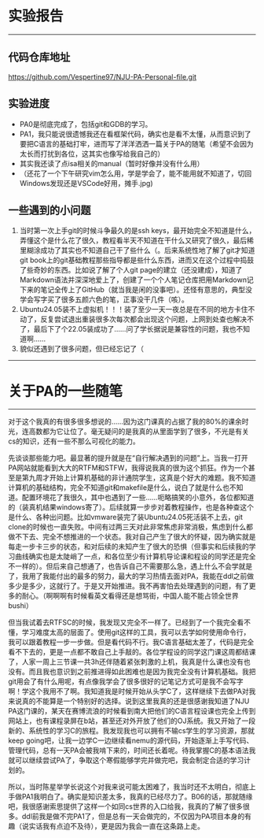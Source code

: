 # 实验报告
---
## 代码仓库地址
https://github.com/Vespertine97/NJU-PA-Personal-file.git

## 实验进度
- PA0是彻底完成了，包括git和GDB的学习。
- PA1，我只能说很遗憾我还在看框架代码，确实也是看不太懂，从而意识到了要把C语言的基础打牢，进而写了洋洋洒洒一篇关于PA的随笔（希望不会因为太长而打扰到各位，这其实也像写给我自己的）
- 其实我还读了点isa相关的manual（暂时好像并没有什么用）
- （还花了一个下午研究vim怎么用，学是学会了，能不能用就不知道了，切回Windows发现还是VSCode好用，摊手.jpg)

## 一些遇到的小问题
1. 当时第一次上手git的时候斗争最久的是ssh keys，最开始完全不知道是什么，弄懂这个是什么花了很久，教程看半天不知道在干什么又研究了很久，最后稀里糊涂成功了其实也不知道自己干了些什么（。后来系统性地了解了git才知道git book上的git基础教程那些指导都是些什么东西，进而又在这个过程中捣鼓了些奇妙的东西。比如说了解了个人git page的建立（还没建成），知道了Markdown语法并深深地爱上了，创建了一个个人笔记仓库把用Markdown记下来的笔记全传上了GitHub（就当我是闲的没事吧）。还怪有意思的，典型没学会写字买了很多五颜六色的笔，正事没干几件（咳）。
2. Ubuntu24.05装不上虚拟机！！！装了至少一天一夜总是在不同的地方卡住不动了，反复尝试退出重装很多次每次都会出现这个问题，上网到处查也解决不了，最后下了个22.05装成功了……问了学长据说是兼容性的问题，我也不知道啊……
3. 貌似还遇到了很多问题，但已经忘记了（

---
# 关于PA的一些随笔
---
对于这个我真的有很多很多想说的……因为这门课真的占据了我的80%的课余时光，连高数都为它让位了。毫无疑问的是我真的从里面学到了很多，不光是有关cs的知识，还有一些不那么可视化的能力。

先谈谈那些能力吧。最显著的提升就是在“自行解决遇到的问题”上。当我一打开PA网站就能看到大大的RTFM和STFW，我得说我真的很为这个抓狂。作为一个甚至是第九周才开始上计算机基础的非计通院学生，这真是个好大的难题。我不知道计算机的基础结构，完全不知道git和makefile是什么，说白了就是什么也不知道。配置环境花了我很久，其中也遇到了一些……呃略搞笑的小意外，各位都知道的（装真机结果windows寄了）。后续就算一步步对着教程操作，也是各种查这个是什么、各种出问题。比如vmware装完了装Ubuntu24.05死活装不上去，git clone的时候也一直失败。中间有过两三天对此非常焦虑非常消极，焦虑到什么都做不下去、完全不想推进的一个状态。我对自己产生了很大的怀疑，因为确实就是每走一步卡三步的状态，和对后续的未知产生了很大的恐惧（但事实和后续我的学习曲线确实也是太陡峭了一点，和各位至少有计算机导论课和程设的同学还是完全不一样的）。但后来自己想通了，也告诉自己不需要那么急，遇上什么不会学就是了，我用了我能付出的最多的努力，最大的学习热情去面对PA，我能在ddl之前做多少是多少，这就行了。于是又开始推进。我不再害怕去处理遇到的问题，有了更多的耐心。（啊啊啊有时候看英文看得还是想骂街，中国人能不能占领全世界bushi）

但当我试着去RTFSC的时候，我发现又完全不一样了。已经到了一个我完全看不懂，学习难度太高的层面了。使用git这样的工具，我可以去学如何使用命令行，我可以跟着教程一步一步做。但是看代码不行。我C语言基础太差了，代码是完全看不下去的，更是一点都不敢自己上手敲的。各位学程设的同学这门课这周都结课了，人家一周上三节课一共3h还伴随着紧张刺激的上机，我真是什么课也没有也没有。而且我也意识到之前推进得如此困难也是因为我完全没有计算机基础。我把git用会了有什么用呢，有点像我学会了很多很好的记笔记方式可是我不会写字啊！学这个我用不了啊。我知道我是时候开始从头学C了，这样继续下去做PA对我来说真的不能算是一个特别好的选择。说到这里我真的还是很感谢我知道了NJU PA这门课的，某天在赛博流浪的时候看到南大把他们的C语言程设课也完全上传到网站上，也有课程录屏在b站，甚至还对外开放了他们的OJ系统。我又开始了一段新的、系统性的学习C的旅程。我发现我也可以拥有不输cs学生的学习资源，那就keep going吧，让我一边学C一边继续看nemu的源代码，开始逐渐上手写代码、管理代码，总有一天PA会被我啃下来的，时间还长着呢。待我掌握C的基本语法我就可以继续尝试PA了，争取这个寒假能够学完并做完吧，我会制定合适的学习计划的。

所以，当时陈星举学长说这个对我来说可能太困难了，我当时还不太明白，彻底上手做PA1我明白了。确实是知识差太多，我真的已经尽力了。B06的话，那就随缘吧，我很感谢索思提供了这样一个如同cs世界的入口给我，我真的了解了很多很多。ddl前我是做不完PA1了，但是总有一天会做完的，不仅因为PA项目本身的有趣（说实话我有点迫不及待），更是因为我会一直在这条路上走。